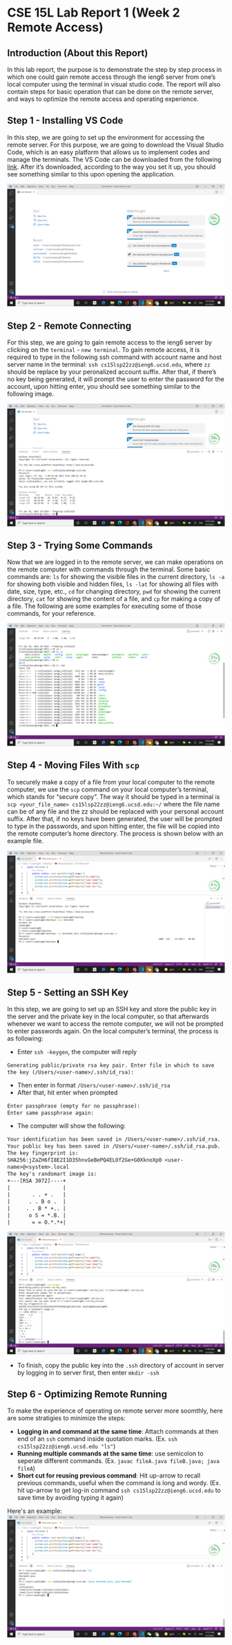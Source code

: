 # CSE 15L Lab Report 1 (Week 2 Remote Access)
## Introduction (About this Report)
In this lab report, the purpose is to demonstrate the step by step process in which one could gain remote access through the ieng6 server from one’s local computer using the terminal in visual studio code. The report will also contain steps for basic operation that can be done on the remote server, and ways to optimize the remote access and operating experience.

## Step 1 - Installing VS Code
In this step, we are going to set up the environment for accessing the remote server. For this purpose, we are going to download the Visual Studio Code, which is an easy platform that allows us to implement codes and manage the terminals. The VS Code can be downloaded from the following [link](https://code.visualstudio.com/). After it’s downloaded, according to the way you set it up, you should see something similar to this upon opening the application.

![screenshot](https://raw.githubusercontent.com/fjiang316/cse15l-lab-reports/6c5ce83e4049d177572934ffb74b2f07b14a537a/2022-04-01.png)

## Step 2 - Remote Connecting
For this step, we are going to gain remote access to the ieng6 server by clicking on the `terminal` - `new terminal`. To gain remote access, it is required to type in the following ssh command with account name and host server name in the terminal: `ssh cs15lsp22zz@ieng6.ucsd.edu`, where `zz` should be replace by your peronalized account suffix. After that, if there’s no key being generated, it will prompt the user to enter the password for the account, upon hitting enter, you should see something similar to the following image.

![image 2](https://github.com/fjiang316/cse15l-lab-reports/blob/main/2022-04-01%20(1).png?raw=true)

## Step 3 - Trying Some Commands
Now that we are logged in to the remote server, we can make operations on the remote computer with commands through the terminal. Some basic commands are: `ls` for showing the visible files in the current directory, `ls -a` for showing both visible and hidden files, `ls -lat` for showing all files with date, size, type, etc., `cd` for changing directory, `pwd` for showing the current directory, `cat` for showing the content of a file, and `cp` for making a copy of a file. The following are some examples for executing some of those commands, for your reference.

![image3](https://github.com/fjiang316/cse15l-lab-reports/blob/main/2022-04-01%20(2).png?raw=true)

## Step 4 - Moving Files With `scp`
To securely make a copy of a file from your local computer to the remote computer, we use the `scp` command on your local computer’s terminal, which stands for “secure copy”. The way it should be typed in a terminal is `scp <your_file_name> cs15lsp22zz@ieng6.ucsd.edu:~/` where the file name can be of any file and the zz should be replaced with your personal account suffix. After that, if no keys have been generated, the user will be prompted to type in the passwords, and upon hitting enter, the file will be copied into the remote computer’s home directory. The process is shown below with an example file.

![image4](https://github.com/fjiang316/cse15l-lab-reports/blob/main/2022-04-01%20(5).png?raw=true)

## Step 5 - Setting an SSH Key
In this step, we are going to set up an SSH key and store the public key in the server and the private key in the local computer, so that afterwards whenever we want to access the remote computer, we will not be prompted to enter passwords again. On the local computer’s terminal, the process is as following: 
* Enter `ssh -keygen`, the computer will reply 
```
Generating public/private rsa key pair. Enter file in which to save the key (/Users/<user-name>/.ssh/id_rsa):
```
* Then enter in format `/Users/<user-name>/.ssh/id_rsa`
* After that, hit enter when prompted 
```
Enter passphrase (empty for no passphrase): 
Enter same passphrase again:
```
* The computer will show the following:
```
Your identification has been saved in /Users/<user-name>/.ssh/id_rsa.
Your public key has been saved in /Users/<user-name>/.ssh/id_rsa.pub.
The key fingerprint is:
SHA256:jZaZH6fI8E2I1D35hnvGeBePQ4ELOf2Ge+G0XknoXp0 <user-name>@<system>.local
The key's randomart image is:
+---[RSA 3072]----+
|                 |
|       . . + .   |
|      . . B o .  |
|     . . B * +.. |
|      o S = *.B. |
|       = = O.*.*+|
```
![image5](https://github.com/fjiang316/cse15l-lab-reports/blob/main/2022-04-01%20(7).png?raw=true)

* To finish, copy the public key into the `.ssh` directory of account in server by logging in to server first, then enter `mkdir -ssh`

## Step 6 - Optimizing Remote Running
To make the experience of operating on remote server more soomthly, here are some stratigies to minimize the steps:
* **Logging in and command at the same time**: Attach commands at then end of an `ssh` command inside quotation marks. (Ex. `ssh cs15lsp22zz@ieng6.ucsd.edu "ls"`)
* **Running multiple commands at the same time**: use semicolon to seperate different commands. (Ex. `javac fileA.java fileB.java; java fileA`)
* **Short cut for reusing previous command**: Hit up-arrow to recall previous commands, useful when the command is long and wordy. (Ex. hit up-arrow to get log-in command `ssh cs15lsp22zz@ieng6.ucsd.edu` to save time by avoiding typing it again)

Here's an example:
![image6](https://github.com/fjiang316/cse15l-lab-reports/blob/main/2022-04-01%20(9).png?raw=true)
